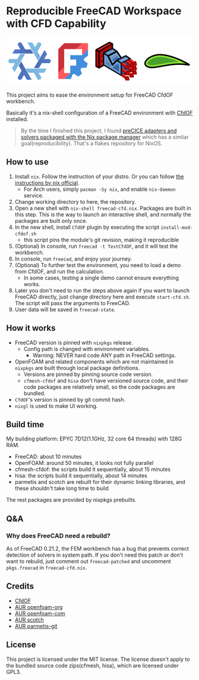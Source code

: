 # Reproducible FreeCAD Workspace with CFD Capability

![Nix and FreeCAD and FEM and CFD](nix-freecad-fem-cfd.svg)

This project aims to ease the environment setup for FreeCAD CfdOF workbench.

Basically it's a nix-shell configuration of a FreeCAD environment with [CfdOF](https://github.com/jaheyns/CfdOF) installed.

> By the time I finished this project, I found [preCICE adapters and solvers packaged with the Nix package manager](https://github.com/precice/nix-packages) which has a simliar goal(reproducibility). That's a flakes repository for NixOS.

## How to use

1. Install `nix`. Follow the instruction of your distro. Or you can follow [the instructions by nix official](https://nixos.org/download/).
    - For Arch users, simply `pacman -Sy nix`, and enable `nix-daemon` service.
1. Change working directory to here, the repository.
1. Open a new shell with `nix-shell freecad-cfd.nix`. Packages are built in this step. This is the way to launch an interactive shell, and normally the packages are built only once.
1. In the new shell, install `CfdOF` plugin by executing the script `install-mod-cfdof.sh`
    - this script pins the module's git revision, making it reproducible
1. (Optional) In console, run `freecad -t TestCfdOF`, and it will test the workbench.
1. In console, run `freecad`, and enjoy your journey.
1. (Optional) To further test the environment, you need to load a demo from CfdOF, and run the calculation.
    - In some cases, testing a single demo cannot ensure everything works.
1. Later you don't need to run the steps above again if you want to launch FreeCAD directly, just change directory here and execute `start-cfd.sh`. The script will pass the arguments to FreeCAD.
1. User data will be saved in `freecad-state`.

## How it works

- FreeCAD version is pinned with `nixpkgs` release.
    - Config path is changed with environment variables.
        - Warning: NEVER hard code ANY path in FreeCAD settings.
- OpenFOAM and related components which are not maintained in `nixpkgs` are built through local package definitions.
    - Versions are pinned by pinning source code version.
    - `cfmesh-cfdof` and `hisa` don't have versioned source code, and their code packages are relatively small, so the code packages are bundled.
- `CfdOF`'s version is pinned by git commit hash.
- `nixgl` is used to make UI working.

## Build time

My building platform: EPYC 7D12(1.1GHz, 32 core 64 threads) with 128G RAM.

- FreeCAD: about 10 minutes
- OpenFOAM: around 50 minutes, it looks not fully parallel
- cfmesh-cfdof: the scripts build it sequentially, about 15 minutes
- hisa: the scripts build it sequentially, about 14 minutes
- parmetis and scotch are rebuilt for their dynamic linking libraries, and these shouldn't take long time to build

The rest packages are provided by nixpkgs prebuilts.

## Q&A

### Why does FreeCAD need a rebuild?

As of FreeCAD 0.21.2, the FEM workbench has a bug that prevents correct detection of solvers in system path.
If you don't need this patch or don't want to rebuild, just comment out `freecad-patched` and uncomment `pkgs.freecad` in `freecad-cfd.nix`.

## Credits

- [CfdOF](https://github.com/jaheyns/CfdOF)
- [AUR openfoam-org](https://aur.archlinux.org/packages/openfoam-org)
- [AUR openfoam-com](https://aur.archlinux.org/packages/openfoam-com)
- [AUR scotch](https://aur.archlinux.org/packages/scotch)
- [AUR parmetis-git](https://aur.archlinux.org/packages/parmetis-git)

## License

This project is licensed under the MIT license.
The license doesn't apply to the bundled source code zips(cfmesh, hisa), which are licensed under GPL3.
